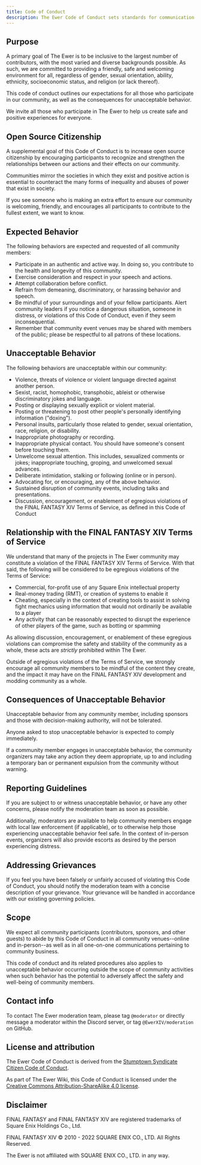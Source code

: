 ```yaml
---
title: Code of Conduct
description: The Ewer Code of Conduct sets standards for communication and behavior in the community.
---
```


## Purpose

A primary goal of The Ewer is to be inclusive to the largest number of contributors, with the most varied and diverse backgrounds possible. As such, we are committed to providing a friendly, safe and welcoming environment for all, regardless of gender, sexual orientation, ability, ethnicity, socioeconomic status, and religion (or lack thereof).

This code of conduct outlines our expectations for all those who participate in our community, as well as the consequences for unacceptable behavior.

We invite all those who participate in The Ewer to help us create safe and positive experiences for everyone.

## Open Source Citizenship

A supplemental goal of this Code of Conduct is to increase open source citizenship by encouraging participants to recognize and strengthen the relationships between our actions and their effects on our community.

Communities mirror the societies in which they exist and positive action is essential to counteract the many forms of inequality and abuses of power that exist in society.

If you see someone who is making an extra effort to ensure our community is welcoming, friendly, and encourages all participants to contribute to the fullest extent, we want to know.

## Expected Behavior

The following behaviors are expected and requested of all community members:

* Participate in an authentic and active way. In doing so, you contribute to the health and longevity of this community.
* Exercise consideration and respect in your speech and actions.
* Attempt collaboration before conflict.
* Refrain from demeaning, discriminatory, or harassing behavior and speech.
* Be mindful of your surroundings and of your fellow participants. Alert community leaders if you notice a dangerous situation, someone in distress, or violations of this Code of Conduct, even if they seem inconsequential.
* Remember that community event venues may be shared with members of the public; please be respectful to all patrons of these locations.

## Unacceptable Behavior

The following behaviors are unacceptable within our community:

* Violence, threats of violence or violent language directed against another person.
* Sexist, racist, homophobic, transphobic, ableist or otherwise discriminatory jokes and language.
* Posting or displaying sexually explicit or violent material.
* Posting or threatening to post other people's personally identifying information ("doxing").
* Personal insults, particularly those related to gender, sexual orientation, race, religion, or disability.
* Inappropriate photography or recording.
* Inappropriate physical contact. You should have someone's consent before touching them.
* Unwelcome sexual attention. This includes, sexualized comments or jokes; inappropriate touching, groping, and unwelcomed sexual advances.
* Deliberate intimidation, stalking or following (online or in person).
* Advocating for, or encouraging, any of the above behavior.
* Sustained disruption of community events, including talks and presentations.
* Discussion, encouragement, or enablement of egregious violations of the FINAL FANTASY XIV Terms of Service, as defined in this Code of Conduct

## Relationship with the FINAL FANTASY XIV Terms of Service

We understand that many of the projects in The Ewer community may constitute a violation of the FINAL FANTASY XIV Terms of Service. With that said, the following will be considered to be egregious violations of the Terms of Service:

* Commercial, for-profit use of any Square Enix intellectual property
* Real-money trading (RMT), or creation of systems to enable it
* Cheating, especially in the context of creating tools to assist in solving fight mechanics using information that would not ordinarily be available to a player
* Any activity that can be reasonably expected to disrupt the experience of other players of the game, such as botting or spamming

As allowing discussion, encouragement, or enablement of these egregious violations can compromise the safety and stability of the community as a whole, these acts are _strictly_ prohibited within The Ewer.

Outside of egregious violations of the Terms of Service, we strongly encourage all community members to be mindful of the content they create, and the impact it may have on the FINAL FANTASY XIV development and modding community as a whole.

## Consequences of Unacceptable Behavior

Unacceptable behavior from any community member, including sponsors and those with decision-making authority, will not be tolerated.

Anyone asked to stop unacceptable behavior is expected to comply immediately.

If a community member engages in unacceptable behavior, the community organizers may take any action they deem appropriate, up to and including a temporary ban or permanent expulsion from the community without warning.

## Reporting Guidelines

If you are subject to or witness unacceptable behavior, or have any other concerns, please notify the moderation team as soon as possible.

Additionally, moderators are available to help community members engage with local law enforcement (if applicable), or to otherwise help those experiencing unacceptable behavior feel safe. In the context of in-person events, organizers will also provide escorts as desired by the person experiencing distress.

## Addressing Grievances

If you feel you have been falsely or unfairly accused of violating this Code of Conduct, you should notify the moderation team with a concise description of your grievance. Your grievance will be handled in accordance with our existing governing policies.

## Scope

We expect all community participants (contributors, sponsors, and other guests) to abide by this Code of Conduct in all community venues--online and in-person--as well as in all one-on-one communications pertaining to community business.

This code of conduct and its related procedures also applies to unacceptable behavior occurring outside the scope of community activities when such behavior has the potential to adversely affect the safety and well-being of community members.

## Contact info

To contact The Ewer moderation team, please tag `@moderator` or directly message a moderator within the Discord server, or tag `@EwerXIV/moderation` on GitHub.

## License and attribution

The Ewer Code of Conduct is derived from the [Stumptown Syndicate Citizen Code of Conduct](https://github.com/stumpsyn/policies/blob/master/citizen_code_of_conduct.md).

As part of The Ewer Wiki, this Code of Conduct is licensed under the [Creative Commons Attribution-ShareAlike 4.0 license](http://creativecommons.org/licenses/by-sa/4.0/).

## Disclaimer

FINAL FANTASY and FINAL FANTASY XIV are registered trademarks of Square Enix Holdings Co., Ltd.

FINAL FANTASY XIV © 2010 - 2022 SQUARE ENIX CO., LTD. All Rights Reserved.

The Ewer is not affiliated with SQUARE ENIX CO., LTD. in any way.

